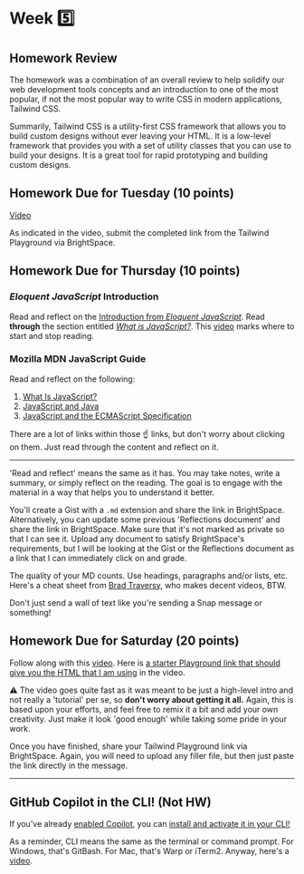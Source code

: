 # Week 5️⃣

## Homework Review

The homework was a combination of an overall review to help solidify our web development tools concepts and an introduction to one of the most popular, if not the most popular way to write CSS in modern applications, Tailwind CSS.

Summarily, Tailwind CSS is a utility-first CSS framework that allows you to build custom designs without ever leaving your HTML. It is a low-level framework that provides you with a set of utility classes that you can use to build your designs. It is a great tool for rapid prototyping and building custom designs.

## Homework Due for Tuesday (10 points)

[Video](https://somup.com/cZn6fApo3a)

As indicated in the video, submit the completed link from the Tailwind Playground via BrightSpace.

## Homework Due for Thursday (10 points)

### _Eloquent JavaScript_ Introduction

Read and reflect on the [Introduction from _Eloquent JavaScript_](https://eloquentjavascript.net/00_intro.html#h_GlF1Kuv0JF). Read **through** the section entitled [_What is JavaScript?_](https://eloquentjavascript.net/00_intro.html#h_UmlI5uNVqn). This [video](https://somup.com/cZn62bpoxH) marks where to start and stop reading.

### Mozilla MDN JavaScript Guide

Read and reflect on the following:

1. [What Is JavaScript?](https://developer.mozilla.org/en-US/docs/Web/JavaScript/Guide/Introduction#what_is_javascript)
1. [JavaScript and Java](https://developer.mozilla.org/en-US/docs/Web/JavaScript/Guide/Introduction#javascript_and_java)
1. [JavaScript and the ECMAScript Specification](https://developer.mozilla.org/en-US/docs/Web/JavaScript/Guide/Introduction#javascript_and_the_ecmascript_specification)

There are a lot of links within those ☝️ links, but don't worry about clicking on them. Just read through the content and reflect on it.

---

'Read and reflect' means the same as it has. You may take notes, write a summary, or simply reflect on the reading. The goal is to engage with the material in a way that helps you to understand it better.

You'll create a Gist with a `.md` extension and share the link in BrightSpace. Alternatively, you can update some previous 'Reflections document' and share the link in BrightSpace. Make sure that it's not marked as private so that I can see it. Upload any document to satisfy BrightSpace's requirements, but I will be looking at the Gist or the Reflections document as a link that I can immediately click on and grade.

The quality of your MD counts. Use headings, paragraphs and/or lists, etc. Here's a cheat sheet from [Brad Traversy](https://gist.githubusercontent.com/bradtraversy/547a7bbf35ffba1561706e161a50b05a/raw/aed91bd0c570b240761bab7e67510a0817daaa8c/sample.md), who makes decent videos, BTW.

Don't just send a wall of text like you're sending a Snap message or something!

## Homework Due for Saturday (20 points)

Follow along with this [video](https://www.youtube.com/live/_y_3c4wRVOc?si=jPTXjCY9CFbwn_y3). Here is [a starter Playground link that should give you the HTML that I am using](https://play.tailwindcss.com/0QqzGV4Xlu) in the video.

⚠️ The video goes quite fast as it was meant to be just a high-level intro and not really a 'tutorial' per se, so **don't worry about getting it all.** Again, this is based upon your efforts, and feel free to remix it a bit and add your own creativity. Just make it look 'good enough' while taking some pride in your work.

Once you have finished, share your Tailwind Playground link via BrightSpace. Again, you will need to upload any filler file, but then just paste the link directly in the message.

---

## GitHub Copilot in the CLI! (Not HW)

If you've already [enabled Copilot](https://docs.github.com/en/copilot/quickstart#signing-up-for-github-copilot-for-your-personal-account), you can [install and activate it in your CLI!](https://docs.github.com/en/copilot/github-copilot-in-the-cli/using-github-copilot-in-the-cli#installing-copilot-in-the-cli)

As a reminder, CLI means the same as the terminal or command prompt. For Windows, that's GitBash. For Mac, that's Warp or iTerm2. Anyway, here's a [video](https://somup.com/cZn62Epoy0).
